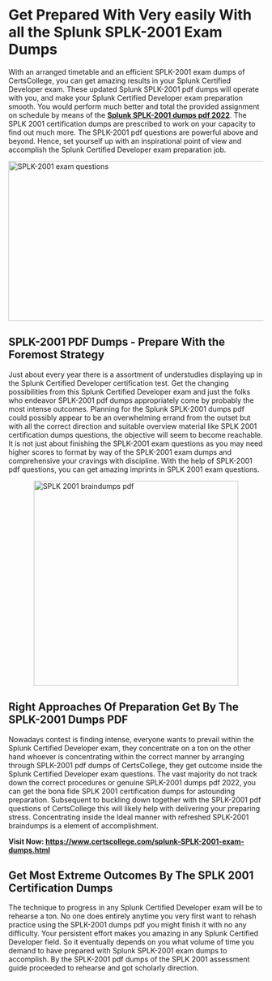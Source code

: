<h1><strong>Get Prepared With Very easily With all the Splunk SPLK-2001 Exam Dumps&nbsp;</strong></h1>
<p><span style="font-weight: 400;">With an arranged timetable and an efficient  SPLK-2001 exam dumps of CertsCollege, you can get amazing results in your Splunk Certified Developer exam. These updated Splunk SPLK-2001 pdf dumps will operate with you, and make your Splunk Certified Developer exam preparation smooth. You would perform much better and total the provided assignment on schedule by means of the <strong><a href="https://www.certscollege.com/splunk-SPLK-2001-exam-dumps.html">Splunk SPLK-2001 dumps pdf 2022</a></strong>. The SPLK 2001 certification dumps are prescribed to work on your capacity to find out much more. The  SPLK-2001 pdf questions are powerful above and beyond. Hence, set yourself up with an inspirational point of view and accomplish the Splunk Certified Developer exam preparation job.&nbsp;</span></p>
<p><span style="font-weight: 400;"><img style="display: block; margin-left: auto; margin-right: auto;" src="https://i.ibb.co/CPDK3ps/Yellow-and-Blue-Initiative-Blog-Banner.png" alt="SPLK-2001 exam questions" width="559" height="315" /></span></p>
<h2><strong>SPLK-2001 PDF Dumps - Prepare With the Foremost Strategy</strong></h2>
<p><span style="font-weight: 400;">Just about every year there is a assortment of understudies displaying up in the Splunk Certified Developer certification test. Get the changing possibilities from this Splunk Certified Developer exam and just the folks who endeavor SPLK-2001 pdf dumps appropriately come by probably the most intense outcomes. Planning for the Splunk SPLK-2001 dumps pdf could possibly appear to be an overwhelming errand from the outset but with all the correct direction and suitable overview material like SPLK 2001 certification dumps questions, the objective will seem to become reachable. It is not just about finishing the SPLK-2001 exam questions as you may need higher scores to format by way of the SPLK-2001 exam dumps and comprehensive your cravings with discipline. With the help of SPLK-2001 pdf questions, you can get amazing imprints in SPLK 2001 exam questions.</span></p>
<p><span style="font-weight: 400;"><a href="https://tinyurl.com/ebxdraax"><img style="display: block; margin-left: auto; margin-right: auto;" src="https://i.ibb.co/9tMrhdY/Teacher-Appreciation-Invitation.png" alt="SPLK 2001 braindumps pdf " width="404" height="404" /></a></span></p>
<h2><strong>Right Approaches Of Preparation Get By The SPLK-2001 Dumps PDF</strong></h2>
<p><span style="font-weight: 400;">Nowadays contest is finding intense, everyone wants to prevail within the Splunk Certified Developer exam, they concentrate on a ton on the other hand whoever is concentrating within the correct manner by arranging through SPLK-2001 pdf dumps of CertsCollege, they get outcome inside the Splunk Certified Developer exam questions. The vast majority do not track down the correct procedures or genuine SPLK-2001 dumps pdf 2022, you can get the bona fide SPLK 2001 certification dumps for astounding preparation. Subsequent to buckling down together with the  SPLK-2001 pdf questions of CertsCollege this will likely help with delivering your preparing stress. Concentrating inside the Ideal manner with refreshed SPLK-2001 braindumps is a element of accomplishment.</span></p>
<p><span style="font-weight: 400;"><strong>Visit Now: <a href="https://www.certscollege.com/splunk-SPLK-2001-exam-dumps.html">https://www.certscollege.com/splunk-SPLK-2001-exam-dumps.html</a></strong></span></p>
<h2><strong>Get Most Extreme Outcomes By The SPLK 2001 Certification Dumps</strong></h2>
<p><span style="font-weight: 400;">The technique to progress in any Splunk Certified Developer exam will be to rehearse a ton. No one does entirely anytime you very first want to rehash practice using the SPLK-2001 dumps pdf you might finish it with no any difficulty. Your persistent effort makes you amazing in any Splunk Certified Developer field. So it eventually depends on you what volume of time you demand to have prepared with Splunk SPLK-2001 exam dumps to accomplish. By the SPLK-2001 pdf dumps of the SPLK 2001 assessment guide proceeded to rehearse and got scholarly direction.</span></p>
